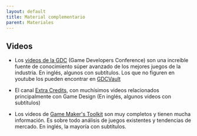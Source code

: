 ```yaml
---
layout: default
title: Material complementario
parent: Materiales
---
```


## Videos

- Los [videos de la GDC](https://www.youtube.com/channel/UC0JB7TSe49lg56u6qH8y_MQ) (Game Developers Conference) son una increíble fuente de conocimiento súper avanzado de los mejores juegos de la industria. En inglés, algunos con subtítulos. Los que no figuren en youtube los pueden encontrar en [GDCVault](https://www.gdcvault.com/)

- El canal [Extra Credits](https://www.youtube.com/user/ExtraCreditz/videos), con muchísimos videos relacionados principalmente con Game Design (En inglés, algunos videos con subtítulos)

- Los videos de [Game Maker's Toolkit](https://www.youtube.com/user/McBacon1337) son muy completos y tienen mucha información. Es sobre todo análisis de juegos existentes y tendencias de mercado. En inglés, la mayoría con subtítulos.
